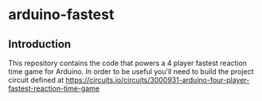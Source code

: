 # arduino-fastest

## Introduction
This repository contains the code that powers a 4 player fastest reaction time game for Arduino.  In order to be useful you'll need to build the project circuit defined at https://circuits.io/circuits/3000931-arduino-four-player-fastest-reaction-time-game

